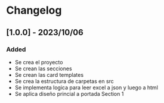 # Changelog

## [1.0.0] - 2023/10/06

### Added 
- Se crea el proyecto
- Se crean las secciones
- Se crean las card templates
- Se crea la estructura de carpetas en src
- Se implementa logica para leer excel a json y luego a html
- Se aplica diseño princial a portada Section 1